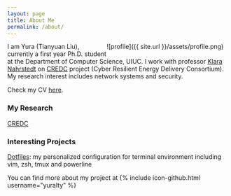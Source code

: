 ```yaml
---
layout: page
title: About Me
permalink: /about/
---
```


<div style="float:right;margin:0 10px 10px 0" markdown="1">
![profile]({{ site.url }}/assets/profile.png)
</div>

I am Yura (Tianyuan Liu), currently a first year Ph.D. student at the Department of
Computer Science, UIUC. I work with professor [Klara Nahrstedt](http://cairo.cs.illinois.edu/klara.html)
on [CREDC](http://cred-c.org/) project (Cyber Resilient Energy Delivery
Consortium). My research interest includes network systems and security.

Check my CV [here](http://yuralty.github.io/resume.pdf).

### My Research

[CREDC](http://cred-c.org/)

### Interesting Projects
[Dotfiles](https://github.com/yuralty/.dotfiles): my personalized
configuration for terminal environment including vim, zsh, tmux and powerline



You can find more about my project at
{% include icon-github.html username="yuralty" %}


